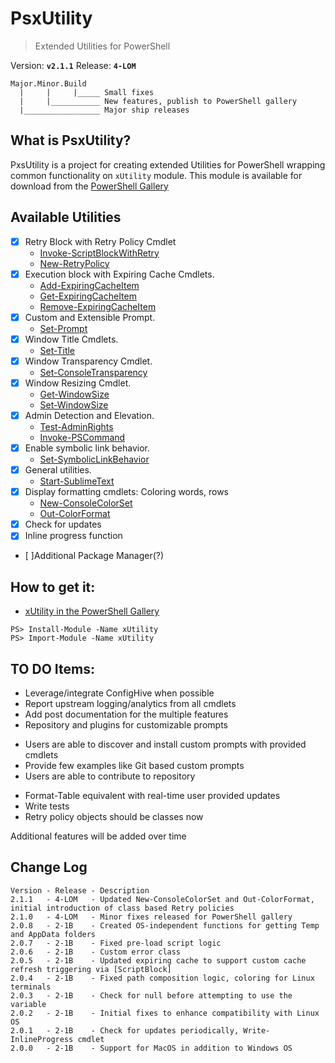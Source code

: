 # PsxUtility
> Extended Utilities for PowerShell

Version: **`v2.1.1`**
Release: **`4-LOM`**

```
Major.Minor.Build
  |     |     |_____ Small fixes
  |     |___________ New features, publish to PowerShell gallery
  |_________________ Major ship releases
```

## What is PsxUtility?
PxsUtility is a project for creating extended Utilities for PowerShell wrapping common functionality on `xUtility` module. 
This module is available for download from the [PowerShell Gallery](https://www.powershellgallery.com/)

## Available Utilities
- [x] Retry Block with Retry Policy Cmdlet
  - [Invoke-ScriptBlockWithRetry](https://github.com/hobelinm/PsxUtility/blob/master/Main/Invoke-ScriptBlockWithRetry.ps1)
  - [New-RetryPolicy](https://github.com/hobelinm/PsxUtility/blob/master/Main/New-RetryPolicy.ps1)
- [x] Execution block with Expiring Cache Cmdlets.
  - [Add-ExpiringCacheItem](https://github.com/hobelinm/PsxUtility/blob/master/Main/Add-ExpiringCacheItem.ps1)
  - [Get-ExpiringCacheItem](https://github.com/hobelinm/PsxUtility/blob/master/Main/Get-ExpiringCacheItem.ps1)
  - [Remove-ExpiringCacheItem](https://github.com/hobelinm/PsxUtility/blob/master/Main/Remove-ExpiringCacheItem.ps1)
- [x] Custom and Extensible Prompt. 
  - [Set-Prompt](https://github.com/hobelinm/PsxUtility/blob/master/Main/Set-Prompt.ps1)
- [x] Window Title Cmdlets. 
  - [Set-Title](https://github.com/hobelinm/PsxUtility/blob/master/Main/Set-Title.ps1)
- [x] Window Transparency Cmdlet. 
  - [Set-ConsoleTransparency](https://github.com/hobelinm/PsxUtility/blob/master/Main/Set-ConsoleTransparency.ps1)
- [x] Window Resizing Cmdlet. 
  - [Get-WindowSize](https://github.com/hobelinm/PsxUtility/blob/master/Main/Get-WindowSize.ps1)
  - [Set-WindowSize](https://github.com/hobelinm/PsxUtility/blob/master/Main/Set-WindowSize.ps1)
- [x] Admin Detection and Elevation. 
  - [Test-AdminRights](https://github.com/hobelinm/PsxUtility/blob/master/Main/Test-AdminRights.ps1)
  - [Invoke-PSCommand](https://github.com/hobelinm/PsxUtility/blob/master/Main/Invoke-PSCommand.ps1)
- [x] Enable symbolic link behavior. 
  - [Set-SymbolicLinkBehavior](https://github.com/hobelinm/PsxUtility/blob/master/Main/Set-SymbolicLinkBehavior.ps1)
- [x] General utilities. 
  - [Start-SublimeText](https://github.com/hobelinm/PsxUtility/blob/master/Main/Start-SublimeText.ps1)
- [x] Display formatting cmdlets: Coloring words, rows
  - [New-ConsoleColorSet](https://github.com/hobelinm/PsxUtility/blob/master/Main/New-ConsoleColorSet.ps1)
  - [Out-ColorFormat](https://github.com/hobelinm/PsxUtility/blob/master/Main/Out-ColorFormat.ps1)
- [x] Check for updates
- [x] Inline progress function
- [ ]Additional Package Manager(?)

## How to get it:
- [xUtility in the PowerShell Gallery](https://www.powershellgallery.com/packages/xUtility)

````
PS> Install-Module -Name xUtility
PS> Import-Module -Name xUtility
````

## TO DO Items:
- Leverage/integrate ConfigHive when possible
- Report upstream logging/analytics from all cmdlets
- Add post documentation for the multiple features
- Repository and plugins for customizable prompts
* Users are able to discover and install custom prompts with provided cmdlets
* Provide few examples like Git based custom prompts
* Users are able to contribute to repository
- Format-Table equivalent with real-time user provided updates
- Write tests
- Retry policy objects should be classes now

Additional features will be added over time

## Change Log

````
Version - Release - Description
2.1.1   - 4-LOM   - Updated New-ConsoleColorSet and Out-ColorFormat, initial introduction of class based Retry policies
2.1.0   - 4-LOM   - Minor fixes released for PowerShell gallery
2.0.8   - 2-1B    - Created OS-independent functions for getting Temp and AppData folders
2.0.7   - 2-1B    - Fixed pre-load script logic
2.0.6   - 2-1B    - Custom error class
2.0.5   - 2-1B    - Updated expiring cache to support custom cache refresh triggering via [ScriptBlock]
2.0.4   - 2-1B    - Fixed path composition logic, coloring for Linux terminals
2.0.3   - 2-1B    - Check for null before attempting to use the variable
2.0.2   - 2-1B    - Initial fixes to enhance compatibility with Linux OS
2.0.1   - 2-1B    - Check for updates periodically, Write-InlineProgress cmdlet
2.0.0   - 2-1B    - Support for MacOS in addition to Windows OS
````
